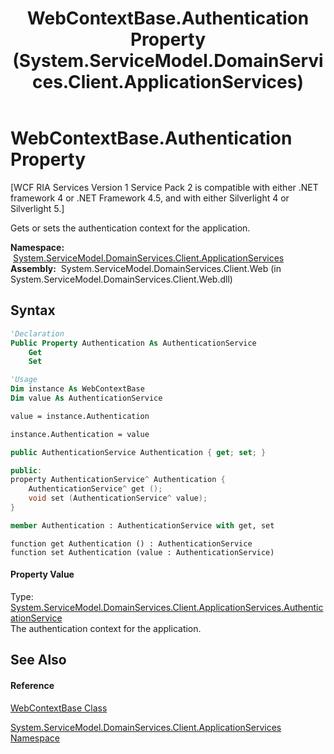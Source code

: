 ﻿---
title: WebContextBase.Authentication Property  (System.ServiceModel.DomainServices.Client.ApplicationServices)
TOCTitle: Authentication Property
ms:assetid: P:System.ServiceModel.DomainServices.Client.ApplicationServices.WebContextBase.Authentication
ms:mtpsurl: https://msdn.microsoft.com/en-us/library/system.servicemodel.domainservices.client.applicationservices.webcontextbase.authentication(v=VS.91)
ms:contentKeyID: 28898931
ms.date: 01/27/2012
mtps_version: v=VS.91
f1_keywords:
- System.ServiceModel.DomainServices.Client.ApplicationServices.WebContextBase.Authentication
- System.ServiceModel.DomainServices.Client.ApplicationServices.WebContextBase.get_Authentication
- System.ServiceModel.DomainServices.Client.ApplicationServices.WebContextBase.set_Authentication
dev_langs:
- CSharp
- JScript
- VB
- FSharp
- c++
api_location:
- System.ServiceModel.DomainServices.Client.Web.dll
api_name:
- System.ServiceModel.DomainServices.Client.ApplicationServices.WebContextBase.Authentication
- System.ServiceModel.DomainServices.Client.ApplicationServices.WebContextBase.get_Authentication
- System.ServiceModel.DomainServices.Client.ApplicationServices.WebContextBase.set_Authentication
api_type:
- Managed
topic_type:
- apiref
- kbSyntax
product_family_name: VS
ROBOTS: INDEX,FOLLOW
---

# WebContextBase.Authentication Property

\[WCF RIA Services Version 1 Service Pack 2 is compatible with either .NET framework 4 or .NET Framework 4.5, and with either Silverlight 4 or Silverlight 5.\]

Gets or sets the authentication context for the application.

**Namespace:**  [System.ServiceModel.DomainServices.Client.ApplicationServices](ff457765\(v=vs.91\).md)  
**Assembly:**  System.ServiceModel.DomainServices.Client.Web (in System.ServiceModel.DomainServices.Client.Web.dll)

## Syntax

``` vb
'Declaration
Public Property Authentication As AuthenticationService
    Get
    Set
```

``` vb
'Usage
Dim instance As WebContextBase
Dim value As AuthenticationService

value = instance.Authentication

instance.Authentication = value
```

``` csharp
public AuthenticationService Authentication { get; set; }
```

``` c++
public:
property AuthenticationService^ Authentication {
    AuthenticationService^ get ();
    void set (AuthenticationService^ value);
}
```

``` fsharp
member Authentication : AuthenticationService with get, set
```

``` jscript
function get Authentication () : AuthenticationService
function set Authentication (value : AuthenticationService)
```

#### Property Value

Type: [System.ServiceModel.DomainServices.Client.ApplicationServices.AuthenticationService](ff457927\(v=vs.91\).md)  
The authentication context for the application.  

## See Also

#### Reference

[WebContextBase Class](ff457966\(v=vs.91\).md)

[System.ServiceModel.DomainServices.Client.ApplicationServices Namespace](ff457765\(v=vs.91\).md)

